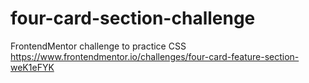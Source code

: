 # four-card-section-challenge
FrontendMentor challenge to practice CSS
https://www.frontendmentor.io/challenges/four-card-feature-section-weK1eFYK

